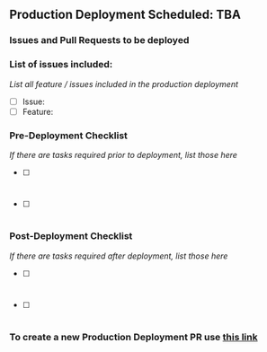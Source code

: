 <!-- Scheduled deployment time and date -->
<!-- Please use the format: 5am QST 5th Feb 2021 -->
## Production Deployment Scheduled: TBA

### Issues and Pull Requests to be deployed

### List of issues included:
_List all feature / issues included in the production deployment_
- [ ] Issue: 
- [ ] Feature: 

### Pre-Deployment Checklist
_If there are tasks required prior to deployment, list those here_
- [ ] #
- [ ] #

### Post-Deployment Checklist
_If there are tasks required after deployment, list those here_
- [ ] #
- [ ] #

### To create a new Production Deployment PR use [this link](https://github.com/hayagreeva/Hukoomi-Revamp/compare/production...staging?expand=1&template=production_deployment.md&title=Production+Deployment+YYYY-MM-DD&labels=Production+Deployment&assignees=j-saraiya,indyabhushan)
